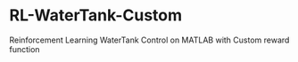 # RL-WaterTank-Custom
Reinforcement Learning  WaterTank Control on MATLAB with Custom reward function
